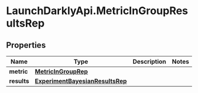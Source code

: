 # LaunchDarklyApi.MetricInGroupResultsRep

## Properties

Name | Type | Description | Notes
------------ | ------------- | ------------- | -------------
**metric** | [**MetricInGroupRep**](MetricInGroupRep.md) |  | 
**results** | [**ExperimentBayesianResultsRep**](ExperimentBayesianResultsRep.md) |  | 


